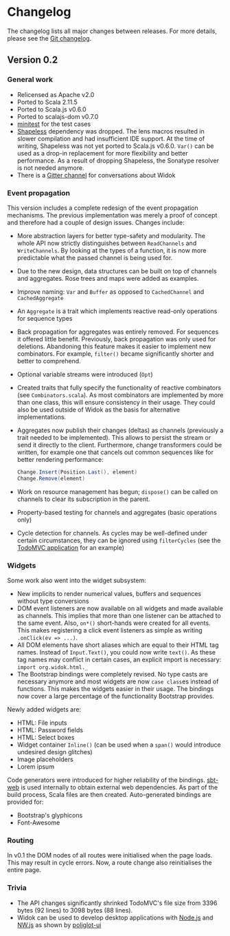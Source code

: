 # Changelog
The changelog lists all major changes between releases. For more details, please see the [Git changelog](https://github.com/widok/widok/commits/master).

## Version 0.2
### General work
- Relicensed as Apache v2.0
- Ported to Scala 2.11.5
- Ported to Scala.js v0.6.0
- Ported to scalajs-dom v0.7.0
- [minitest](http://github.com/monifu/minitest) for the test cases
- [Shapeless](https://github.com/milessabin/shapeless) dependency was dropped. The lens macros resulted in slower compilation and had insufficient IDE support. At the time of writing, Shapeless was not yet ported to Scala.js v0.6.0. ``Var()`` can be used as a drop-in replacement for more flexibility and better performance. As a result of dropping Shapeless, the Sonatype resolver is not needed anymore.
- There is a [Gitter channel](https://gitter.im/widok/widok) for conversations about Widok

### Event propagation
This version includes a complete redesign of the event propagation mechanisms. The previous implementation was merely a proof of concept and therefore had a couple of design issues. Changes include:

- More abstraction layers for better type-safety and modularity. The whole API now strictly distinguishes between ``ReadChannels`` and ``WriteChannels``. By looking at the types of a function, it is now more predictable what the passed channel is being used for.
- Due to the new design, data structures can be built on top of channels and aggregates. Rose trees and maps were added as examples.
- Improve naming: ``Var`` and ``Buffer`` as opposed to ``CachedChannel`` and ``CachedAggregate``
- An ``Aggregate`` is a trait which implements reactive read-only operations for sequence types
- Back propagation for aggregates was entirely removed. For sequences it offered little benefit. Previously, back propagation was only used for deletions. Abandoning this feature makes it easier to implement new combinators. For example, ``filter()`` became significantly shorter and better to comprehend.
- Optional variable streams were introduced (``Opt``)
- Created traits that fully specify the functionality of reactive combinators (see ``Combinators.scala``). As most combinators are implemented by more than one class, this will ensure consistency in their usage. They could also be used outside of Widok as the basis for alternative implementations.
- Aggregates now publish their changes (deltas) as channels (previously a trait needed to be implemented). This allows to persist the stream or send it directly to the client. Furthermore, change transformers could be written, for example one that cancels out common sequences like for better rendering performance:

	```scala
	Change.Insert(Position.Last(), element)
	Change.Remove(element)
	```
- Work on resource management has begun; ``dispose()`` can be called on channels to clear its subscription in the parent.
- Property-based testing for channels and aggregates (basic operations only)
- Cycle detection for channels. As cycles may be well-defined under certain circumstances, they can be ignored using ``filterCycles`` (see the [TodoMVC application](https://github.com/widok/todomvc) for an example)

### Widgets
Some work also went into the widget subsystem:

- New implicits to render numerical values, buffers and sequences without type conversions
- DOM event listeners are now available on all widgets and made available as channels. This implies that more than one listener can be attached to the same event. Also, ``on*()`` short-hands were created for all events. This makes registering a click event listeners as simple as writing ``.onClick(ev => ...)``.
- All DOM elements have short aliases which are equal to their HTML tag names. Instead of ``Input.Text()``, you could now write ``text()``. As these tag names may conflict in certain cases, an explicit import is necessary: ``import org.widok.html._``
- The Bootstrap bindings were completely revised. No type casts are necessary anymore and most widgets are now ``case class``es instead of functions. This makes the widgets easier in their usage. The bindings now cover a large percentage of the functionality Bootstrap provides.

Newly added widgets are:

- HTML: File inputs
- HTML: Password fields
- HTML: Select boxes
- Widget container ``Inline()`` (can be used when a ``span()`` would introduce undesired design glitches)
- Image placeholders
- Lorem ipsum

Code generators were introduced for higher reliability of the bindings. [sbt-web](https://github.com/sbt/sbt-web) is used internally to obtain external web dependencies. As part of the build process, Scala files are then created. Auto-generated bindings are provided for:

- Bootstrap's glyphicons
- Font-Awesome

### Routing

In v0.1 the DOM nodes of all routes were initialised when the page loads. This may result in cycle errors. Now, a route change also reinitialises the entire page.

### Trivia

- The API changes significantly shrinked TodoMVC's file size from 3396 bytes (92 lines) to 3098 bytes (88 lines).
- Widok can be used to develop desktop applications with [Node.js](http://nodejs.org/) and [NW.js](https://github.com/nwjs/nw.js/) as shown by [poliglot-ui](http://github.com/poliglot/poliglot-ui)
